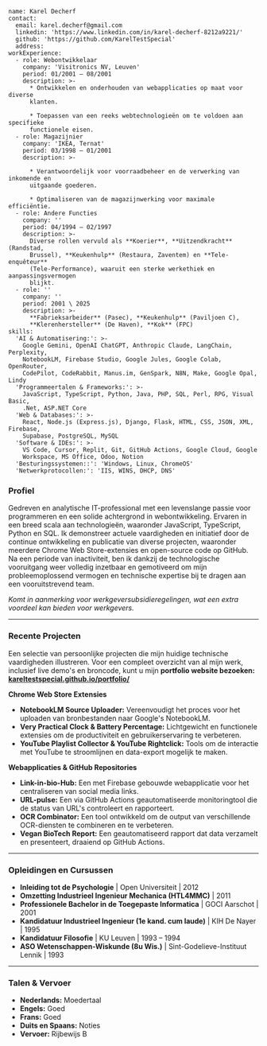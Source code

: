 ~~~
name: Karel Decherf
contact:
  email: karel.decherf@gmail.com
  linkedin: 'https://www.linkedin.com/in/karel-decherf-8212a9221/'
  github: 'https://github.com/KarelTestSpecial'
  address: 
workExperience:
  - role: Webontwikkelaar
    company: 'Visitronics NV, Leuven'
    period: 01/2001 – 08/2001
    description: >-
      * Ontwikkelen en onderhouden van webapplicaties op maat voor diverse
      klanten.  

      * Toepassen van een reeks webtechnologieën om te voldoen aan specifieke
      functionele eisen.
  - role: Magazijnier
    company: 'IKEA, Ternat'
    period: 03/1998 – 01/2001
    description: >-

      * Verantwoordelijk voor voorraadbeheer en de verwerking van inkomende en
      uitgaande goederen.  

      * Optimaliseren van de magazijnwerking voor maximale efficiëntie.
  - role: Andere Functies
    company: ''
    period: 04/1994 – 02/1997
    description: >-
      Diverse rollen vervuld als **Koerier**, **Uitzendkracht** (Randstad,
      Brussel), **Keukenhulp** (Restaura, Zaventem) en **Tele-enquêteur**
      (Tele-Performance), waaruit een sterke werkethiek en aanpassingsvermogen
      blijkt.  
  - role: ''
    company: ''
    period: 2001 \ 2025
    description: >-
      **Fabrieksarbeider** (Pasec), **Keukenhulp** (Paviljoen C),
      **Klerenhersteller** (De Haven), **Kok** (FPC)
skills:
  'AI & Automatisering:': >-
    Google Gemini, OpenAI ChatGPT, Anthropic Claude, LangChain, Perplexity,
    NotebookLM, Firebase Studio, Google Jules, Google Colab, OpenRouter,
    CodePilot, CodeRabbit, Manus.im, GenSpark, N8N, Make, Google Opal, Lindy  
  'Programmeertalen & Frameworks:': >-
    JavaScript, TypeScript, Python, Java, PHP, SQL, Perl, RPG, Visual Basic,
    .Net, ASP.NET Core  
  'Web & Databases:': >-
    React, Node.js (Express.js), Django, Flask, HTML, CSS, JSON, XML, Firebase,
    Supabase, PostgreSQL, MySQL  
  'Software & IDEs:': >-
    VS Code, Cursor, Replit, Git, GitHub Actions, Google Cloud, Google
    Workspace, MS Office, Odoo, Notion  
  'Besturingssystemen::': 'Windows, Linux, ChromeOS'
  'Netwerkprotocollen:': 'IIS, WINS, DHCP, DNS'
~~~
### **Profiel**

Gedreven en analytische IT-professional met een levenslange passie voor programmeren en een solide achtergrond in webontwikkeling. Ervaren in een breed scala aan technologieën, waaronder JavaScript, TypeScript, Python en SQL. Ik demonstreer actuele vaardigheden en initiatief door de continue ontwikkeling en publicatie van diverse projecten, waaronder meerdere Chrome Web Store-extensies en open-source code op GitHub. Na een periode van inactiviteit, ben ik dankzij de technologische vooruitgang weer volledig inzetbaar en gemotiveerd om mijn probleemoplossend vermogen en technische expertise bij te dragen aan een vooruitstrevend team.

*Komt in aanmerking voor werkgeversubsidieregelingen, wat een extra voordeel kan bieden voor werkgevers.*

---

### **Recente Projecten**

Een selectie van persoonlijke projecten die mijn huidige technische vaardigheden illustreren. Voor een compleet overzicht van al mijn werk, inclusief live demo's en broncode, kunt u mijn **portfolio website bezoeken: [kareltestspecial.github.io/portfolio/](https://kareltestspecial.github.io/portfolio/)**

**Chrome Web Store Extensies**

* **NotebookLM Source Uploader:** Vereenvoudigt het proces voor het uploaden van bronbestanden naar Google's NotebookLM.  
* **Very Practical Clock & Battery Percentage:** Lichtgewicht en functionele extensies om de productiviteit en gebruikerservaring te verbeteren.  
* **YouTube Playlist Collector & YouTube Rightclick:** Tools om de interactie met YouTube te stroomlijnen en data-export mogelijk te maken.

**Webapplicaties & GitHub Repositories**

* **Link-in-bio-Hub:** Een met Firebase gebouwde webapplicatie voor het centraliseren van social media links.  
* **URL-pulse:** Een via GitHub Actions geautomatiseerde monitoringtool die de status van URL's controleert en rapporteert.  
* **OCR Combinator:** Een tool ontwikkeld om de output van verschillende OCR-diensten te combineren en te verbeteren.  
* **Vegan BioTech Report:** Een geautomatiseerd rapport dat data verzamelt en presenteert, draaiend op GitHub Actions.

---

### **Opleidingen en Cursussen**

* **Inleiding tot de Psychologie** | Open Universiteit | 2012  
* **Omzetting Industrieel Ingenieur Mechanica (HTL4MMC)** | 2011  
* **Professionele Bachelor in de Toegepaste Informatica** | GOCI Aarschot | 2001  
* **Kandidatuur Industrieel Ingenieur (1e kand. cum laude)** | KIH De Nayer | 1995  
* **Kandidatuur Filosofie** | KU Leuven | 1993 – 1994  
* **ASO Wetenschappen-Wiskunde (8u Wis.)** | Sint-Godelieve-Instituut Lennik | 1993

---

### **Talen & Vervoer**

* **Nederlands:** Moedertaal  
* **Engels:** Goed  
* **Frans:** Goed  
* **Duits en Spaans:** Noties  
* **Vervoer:** Rijbewijs B